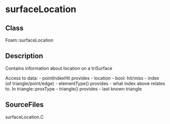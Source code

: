 # surfaceLocation 
## Class
Foam::surfaceLocation

## Description
Contains information about location on a triSurface

Access to data:
      - pointIndexHit provides
        - location
        - bool: hit/miss
        - index (of triangle/point/edge)
      - elementType() provides
        - what index above relates to. In triangle::proxType
      - triangle() provides
        - last known triangle

## SourceFiles
surfaceLocation.C

